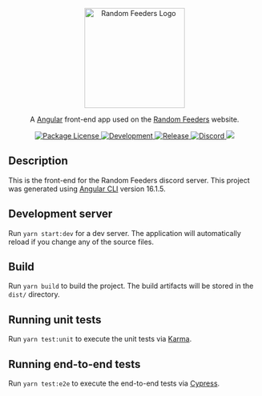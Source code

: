 <p align="center">
	<a href="http://randomfeeders.com.br/" target="blank">
		<img src="https://avatars.githubusercontent.com/u/81999253" width="200" alt="Random Feeders Logo" />
	</a>
</p>

<p align="center">
	A <a href="https://angular.io/" target="_blank">Angular</a> front-end app used on the <a href="https://randomfeeders.com.br/" target="_blank">Random Feeders</a> website.
</p>
<p align="center">
	<a href="https://www.npmjs.com/~nestjscore" target="_blank">
		<img src="https://img.shields.io/github/license/RandomFeeders/fe-random-feeders?style=flat-square" alt="Package License" />
	</a>
	<a href="https://github.com/RandomFeeders/fe-random-feeders/actions" target="_blank">
    <img 
      src="https://img.shields.io/github/actions/workflow/status/RandomFeeders/fe-random-feeders/development.yml?branch=main&style=flat-square&label=tests" 
      alt="Development" />
  </a> 
  <a href="https://github.com/RandomFeeders/fe-random-feeders/actions" target="_blank">
    <img 
      src="https://img.shields.io/github/actions/workflow/status/RandomFeeders/fe-random-feeders/release.yml?branch=main&style=flat-square&label=build" 
      alt="Release" />
  </a> 
	<a href="https://discord.gg/9CwjUZ8BkC" target="_blank">
		<img src="https://img.shields.io/discord/321698501929205782?color=%237289DA&label=discord&style=flat-square" alt="Discord"/>
	</a>
	<a href="https://www.paypal.com/donate/?business=AQ5KGWG634ET4&no_recurring=0&item_name=Doa%C3%A7%C3%A3o+destinada+para+o+manuten%C3%A7%C3%A3o+do+site+do+Random+Feeders&currency_code=BRL" target="_blank"> 
		<img src="https://img.shields.io/badge/donate-paypal-0079C1.svg?style=flat-square"/>
	</a>
</p>

## Description

This is the front-end for the Random Feeders discord server. 
This project was generated using [Angular CLI](https://github.com/angular/angular-cli) version 16.1.5.

## Development server

Run `yarn start:dev` for a dev server. The application will automatically reload if you change any of the source files.

## Build

Run `yarn build` to build the project. The build artifacts will be stored in the `dist/` directory.

## Running unit tests

Run `yarn test:unit` to execute the unit tests via [Karma](https://karma-runner.github.io).

## Running end-to-end tests

Run `yarn test:e2e` to execute the end-to-end tests via [Cypress](https://www.cypress.io/).
